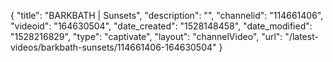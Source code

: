 {
    "title": "BARKBATH | Sunsets",
    "description": "",
    "channelid": "114661406",
    "videoid": "164630504",
    "date_created": "1528148458",
    "date_modified": "1528216829",
    "type": "captivate",
    "layout": "channelVideo",
    "url": "\/latest-videos\/barkbath-sunsets\/114661406-164630504"
}
